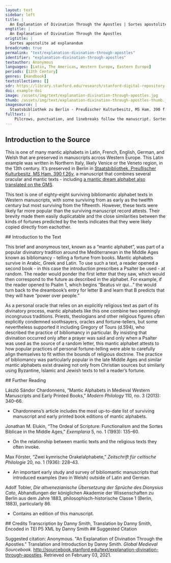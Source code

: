 ```yaml
---
layout: text
sidebar: left
title: |
  An Explanation of Divination Through the Apostles | Sortes apostolite ad explanandum
engtitle: |
  An Explanation of Divination Through the Apostles
origtitle: |
  Sortes apostolite ad explanandum
breadcrumb: true
permalink: "text/explanation-divination-through-apostles"
identifier: "explanation-divination-through-apostles"
textauthor: Anonymous
languages: [Latin, The Americas, Western Europe, Eastern Europe]
periods: [13th Century]
genres: [Handbook]
textcollections: []
sdr: https://library.stanford.edu/research/stanford-digital-repository 
doi: example-doi 
image: /assets/img/text/explanation-divination-through-apostles.jpg
thumb: /assets/img/text/explanation-divination-through-apostles-thumb.jpg
imagesource: |
  Staatsbibliothek zu Berlin - Preußischer Kulturbesitz, MS Ham. 390 f.26v [Public Domain]
fulltext: |
    Pilcrows, punctuation, and linebreaks follow the manuscript. Sortes apostolite ad explanandum An Explanation of Divination Through the Apostles Si de aliqua re sire uolueris hoc modo sire poteris. If you would like to know of any thing, you will be able to in this way. Inprimis cantent Rendered as cantēt unum psalmum Rendered as psalmū cum Rendered as cū oratione dominica. Rendered as dnīca First a psalm is to be sung as a prayer to the Lord. deuota mente. Ut dominus Dominus here is endered as ds with a macron. In a printed edition of this text Adolf Tobler transcribes this as "deus" but given that elsewhere in the MS a macron represents a missing M "dominus" seems like a more accurate transcription. See Adolf Tober, Die altvenezianische Übersetzung der Sprüche des Dionysius Cato. Abhandlungen der königlichen Akademie der Wissenschaften zu Berlin aus dem Jahre 1883. Philosophisch-historische Classe 1, Berlin, 1883, 86 manifestet ei quod querit. The mind having thus been dedicated, the Lord reveals what you ask. Postea aperiat psalterium. et prima litera que tibi aparuerit Abbreviated aperueīt but likely a misspelling of apparuerit. cognosce eam. et videbis quod queris: Afterward, open a psalter and consider the first letter that will appear to you and you will see what you seek: ¶ .A. significat uitam siue potestatem: ¶ .A. signifies alternatively life or power: ¶ .B. significat potestatem in populo: ¶ .B. signifies power over people: ¶ .C. significat mortem uiri: ¶ .C. signifies a man’s death: ¶ .D. significat conturbacionem vel mortem: ¶ .D. signifies sickness or death: ¶ .E. significat letitiam: ¶ .E. signifies joy: ¶ .F. significat nobilitatem: ¶ .F. signifies renown: ¶ .G significat unius hominis occisionis: ¶ .G. signifies the murder of a man: Literally one man ¶ .H. significat femine occisionis: ¶ .H. signifies a murdered woman: ¶ .I. significat bonam Rendered as bonā uitam: ¶ .I. signifies good life: ¶ K. significat iamnem Likely a misspelling of inanem literarum: ¶ .K. signifies vain Literally empty scholarship: ¶ .L. significat gaudium: ¶ .L. signifies delight: ¶ .M. significat medio: ¶ .M. signifies division: In other mantic alphabets M often signifies something “mediocrem” or moderate. ¶ .N. significat reuisitacionem: ¶ .N. signifies a reappearance: ¶ .O. significat dure potestatem: ¶ .O. signifes harsh power: ¶ .P. significat omnem salutem: ¶ .P. signifies complete health: ¶ .Q. significat vitam uel cautelam: Rendered cautelā ¶ .Q. signifies life or caution. ¶ .R. significat restitutum uel uulneratum: ¶ .R. signifies recovery or injury: ¶ .S. significat anum Likely a misspelling of annum. sanitatem: ¶ .S. signifies a healthy year: Presumably this is a healthy year, as written it reads literally “.S. signifies a healthy anus:” ¶ .T. significat iracundiam uel munitionem: ¶ .T. signifies temper or defensiveness: ¶ .V. significat mortem: Here readers have scratched away the word "mortem" ¶ .V. signifies death: ¶ .X. significat parentes obliuionem: ¶ .X. signifies forgiving parents: Quicquid tibi volueris ut eunte pecunie augmentum. Thus whatever you would want, like having more money, has come about. 
---
```

## Introduction to the Source 
<p>This is one of many mantic alphabets in Latin, French, English, German, and Welsh that are preserved in manuscripts across Western Europe. This Latin example was written in Northern Italy, likely Venice or the Veneto region, in the 13th century. It’s preserved in Berlin in <a href="https://digital.staatsbibliothek-berlin.de/werkansicht?PPN=PPN679690611&view=overview-toc&PHYSID=PHYS_0060&DMDID=DMDLOG_0001">Staatsbibliothek, Preußischer Kulturbesitz, MS Ham. 390 f.26v</a>, a manuscript that combines several oracular and mantic texts - including <a href="https://www.google.com/url?q=https://sourcebook.stanford.edu/text/explanation-dreams&sa=D&ust=1595424678642000&usg=AFQjCNFkDhjiZugmFBpsbsIoawtPttsWAA">a mantic dream alphabet also translated on the GMS</a>.</p> <p>This text is one of eighty-eight surviving bibliomantic alphabet texts in Western manuscripts, with some surviving from as early as the twelfth century but most surviving from the fifteenth. However, these texts were likely far more popular than the surviving manuscript record attests. Their brevity made them easily duplicatable and the close similarities between the kinds of fortunes predicted by the texts indicates that they were likely copied directly from eachother.</p>
## Introduction to the Text 
<p>This brief and anonymous text, known as a “mantic alphabet”, was part of a popular divinatory tradition around the Mediterranean in the Middle Ages known as bibliomancy - telling a fortune from books. Mantic alphabets survive in Arabic, Greek and Latin. To use such a text, a reader opened a second book - in this case the introduction prescribes a Psalter be used - at random. The reader would ponder the first letter that they saw, which would then correspond to the future as described in the alphabet. For example, if the reader opened to Psalm 1, which begins “Beatus vir qui...” the would turn back to the dreambook’s entry for letter B and learn that B predicts that they will have “power over people.”</p> <p>As a personal oracle that relies on an explicitly religious text as part of its divinatory process, mantic alphabets like this one combine two seemingly incongruous traditions. Priests, theologians and other religious figures often explicitly condemned soothsayers, oracles and fortune-tellers, but some nevertheless supported it including Gregory of Tours (d.594), who described the practice of bibliomancy in particular. By insisting that divination occurred only after a prayer was said and only when a Psalter was used as the source of a random letter, this mantic alphabet attests to how popular practices of personal fortune-telling were able to carefully align themselves to fit within the bounds of religious doctrine. The practice of bibliomancy was particularly popular in the late Middle Ages and similar mantic alphabets exist drawing not only from Christian sources but similarly using Byzantine, Islamic and Jewish texts to tell a reader’s fortune.</p>
## Further Reading 
<p dir="ltr" id="docs-internal-guid-a3d51229-7fff-e559-c5cd-05ee16624c40">László Sándor Chardonnens, “Mantic Alphabets in Medieval Western Manuscripts and Early Printed Books,” <em>Modern Philology</em> 110, no. 3 (2013): 340–66.</p> <ul> <li dir="ltr"> <p dir="ltr" role="presentation">Chardonnens’s article includes the most up-to-date list of surviving manuscript and early printed book editions of mantic alphabets.</p> </li> </ul> <p dir="ltr">Jonathan M. Elukin, “The Ordeal of Scripture: Functionalism and the Sortes Biblicae in the Middle Ages,” <em>Exemplaria</em> 5, no. 1 (1993): 135–60.</p> <ul dir="ltr"> <li>On the relationship between mantic texts and the religious texts they often invoke.</li> </ul> <p dir="ltr">Max Förster, “Zwei kymrische Orakelalphabete,” <em>Zeitschrift für celtische Philologie</em> 20, no. 1 (1936): 228–43.</p> <ul> <li dir="ltr"> <p dir="ltr" role="presentation">An important early study and survey of bibliomantic manuscripts that introduced examples (two in Welsh) outside of Latin and German.</p> </li> </ul> <p dir="ltr">Adolf Tobler, <em>Die altvenezianische Übersetzung der Sprüche des Dionysius Cato</em>, Abhandlungen der königlichen Akademie der Wissenschaften zu Berlin aus dem Jahre 1883, philosophisch-historische Classe 1 (Berlin, 1883), particularly 86.</p> <ul> <li dir="ltr"> <p dir="ltr" role="presentation">Contains an edition of this manuscript.</p> </li> </ul>
## Credits
Transcription by Danny Smith, 
Translation by Danny Smith, 
Encoded in TEI P5 XML by Danny Smith
## Suggested Citation
<p>Suggested citation: Anonymous.  "An Explanation of Divination Through the Apostles." Translation and Introduction by Danny Smith. <em>Global Medieval Sourcebook</em>. <a href="http://sourcebook.stanford.edu/text/explanation-divination-through-apostles">http://sourcebook.stanford.edu/text/explanation-divination-through-apostles</a>. Retrieved on February 03, 2021.</p>